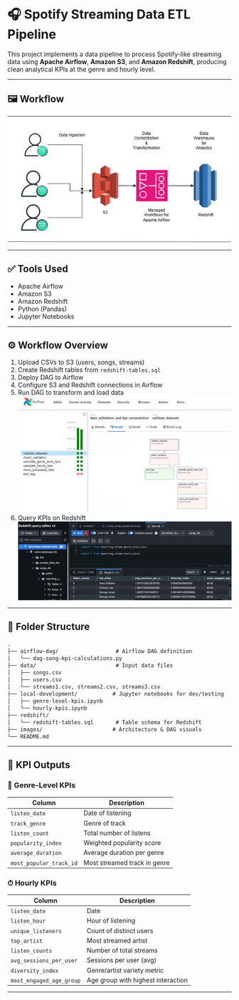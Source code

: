 # 🎧 Spotify Streaming Data ETL Pipeline

This project implements a data pipeline to process Spotify-like streaming data using **Apache Airflow**, **Amazon S3**, and **Amazon Redshift**, producing clean analytical KPIs at the genre and hourly level.

---

## 🖼️ Workflow


![System Architecture](images/AWS_Ecosystem_Batch_Ingestion_and_Orchestration.png)


---

## ✅ Tools Used

- Apache Airflow
- Amazon S3
- Amazon Redshift
- Python (Pandas)
- Jupyter Notebooks

---

## ⚙️ Workflow Overview

1. Upload CSVs to S3 (users, songs, streams)
2. Create Redshift tables from `redshift-tables.sql`
3. Deploy DAG to Airflow
4. Configure S3 and Redshift connections in Airflow
5. Run DAG to transform and load data
    ![Airflow DAG](images/dag_workflow.png)
6. Query KPIs on Redshift
   ![KPIs](images/kpis.png)

---

## 📁 Folder Structure

```
.
├── airflow-dag/                  # Airflow DAG definition
│   └── dag-song-kpi-calculations.py
├── data/                         # Input data files
│   ├── songs.csv
│   ├── users.csv
│   └── streams1.csv, streams2.csv, streams3.csv
├── local-development/           # Jupyter notebooks for dev/testing
│   ├── genre-level-kpis.ipynb
│   └── hourly-kpis.ipynb
├── redshift/
│   └── redshift-tables.sql       # Table schema for Redshift
├── images/                      # Architecture & DAG visuals
└── README.md
```

---


## 🧾 KPI Outputs

### 🎵 Genre-Level KPIs
| Column                 | Description                          |
|------------------------|--------------------------------------|
| `listen_date`          | Date of listening                    |
| `track_genre`          | Genre of track                       |
| `listen_count`         | Total number of listens              |
| `popularity_index`     | Weighted popularity score            |
| `average_duration`     | Average duration per genre           |
| `most_popular_track_id`| Most streamed track in genre         |

### ⏱ Hourly KPIs
| Column                   | Description                            |
|--------------------------|----------------------------------------|
| `listen_date`            | Date                                   |
| `listen_hour`            | Hour of listening                      |
| `unique_listeners`       | Count of distinct users                |
| `top_artist`             | Most streamed artist                   |
| `listen_counts`          | Number of total streams                |
| `avg_sessions_per_user`  | Sessions per user (avg)                |
| `diversity_index`        | Genre/artist variety metric            |
| `most_engaged_age_group` | Age group with highest interaction     |

---

